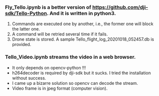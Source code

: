 ### Fly_Tello.ipynb is a better version of https://github.com/dji-sdk/Tello-Python. And it is written in python3.
1. Commands are executed one by another, i.e., the former one will block the latter one.  
2. A command will be retried several time if it fails. 
3. Drone state is stored. A sample Tello_flight_log_20201018_052457.db is provided.
### Tello_Video.ipynb streams the video in a web browser. 
* It only depends on opencv-python !!!
* h264decoder is required by dji-sdk but it sucks. I tried the installation without success. 
* I came up a bizarre solution so opencv can decode the stream.  
* Video frame is in jpeg format (computer vision).

